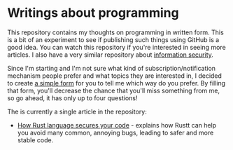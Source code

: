 # Writings about programming

This repository contains my thoughts on programming in written form.
This is a bit of an experiment to see if publishing such things using GitHub is a good idea.
You can watch this repository if you're interested in seeing more articles.
I also have a very similar repository about [information security](https://github.com/Kixunil/security_writings).

Since I'm starting and I'm not sure what kind of subscription/notification mechanism people prefer and what topics they are interested in, I decided to create [a simple form](https://docs.google.com/forms/d/e/1FAIpQLScv1P1cnWThkXsMqLMOaV0RMG3925F9uDBFKxLArVW2jdm2Jw/viewform?usp=sf_link) for you to tell me which way do you prefer.
By filling that form, you'll decrease the chance that you'll miss something from me, so go ahead, it has only up to four questions!

The is currently a single article in the repository:

* [How Rust language secures your code](how_rust_secures_your_code.md) - explains how Rustt can help you avoid many common, annoying bugs, leading to safer and more stable code.
